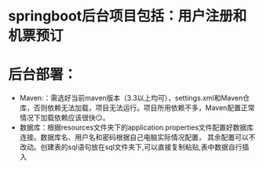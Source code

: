 # springboot后台项目包括：用户注册和机票预订
# 后台部署：
 - Maven:：需选好当前maven版本（3.3以上均可），settings.xml和Maven仓库，否则依赖无法加载，项目无法运行。项目所用依赖不多，Maven配置正常情况下加载依赖应该很快😏。
 - 数据库：根据resources文件夹下的application.properties文件配置好数据库连接。数据库名、用户名和密码根据自己电脑实际情况配置，
 其余配置可以不改动。创建表的sql语句放在sql文件夹下,可以直接复制粘贴,表中数据自行插入
